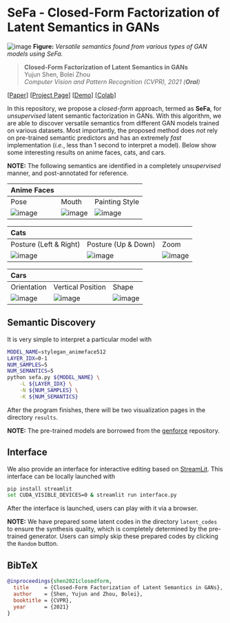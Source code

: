 # SeFa - Closed-Form Factorization of Latent Semantics in GANs

![image](./docs/assets/teaser.jpg)
**Figure:** *Versatile semantics found from various types of GAN models using SeFa.*

> **Closed-Form Factorization of Latent Semantics in GANs** <br>
> Yujun Shen, Bolei Zhou <br>
> *Computer Vision and Pattern Recognition (CVPR), 2021 (**Oral**)*

[[Paper](https://arxiv.org/pdf/2007.06600.pdf)]
[[Project Page](https://genforce.github.io/sefa/)]
[[Demo](https://www.youtube.com/watch?v=OFHW2WbXXIQ)]
[[Colab](https://colab.research.google.com/github/genforce/sefa/blob/master/docs/SeFa.ipynb)]

In this repository, we propose a *closed-form* approach, termed as **SeFa**, for *unsupervised* latent semantic factorization in GANs. With this algorithm, we are able to discover versatile semantics from different GAN models trained on various datasets. Most importantly, the proposed method does *not* rely on pre-trained semantic predictors and has an extremely *fast* implementation (*i.e.*, less than 1 second to interpret a model). Below show some interesting results on anime faces, cats, and cars.

**NOTE:** The following semantics are identified in a completely *unsupervised* manner, and post-annotated for reference.

| Anime Faces | | |
| :-- | :-- | :-- |
| Pose | Mouth | Painting Style
| ![image](./docs/assets/stylegan_animeface_pose.gif) | ![image](./docs/assets/stylegan_animeface_mouth.gif) | ![image](./docs/assets/stylegan_animeface_style.gif)

| Cats | | |
| :-- | :-- | :-- |
| Posture (Left & Right) | Posture (Up & Down) | Zoom
| ![image](./docs/assets/stylegan_cat_posture_horizontal.gif) | ![image](./docs/assets/stylegan_cat_posture_vertical.gif) | ![image](./docs/assets/stylegan_cat_zoom.gif)

| Cars | | |
| :-- | :-- | :-- |
| Orientation | Vertical Position | Shape
| ![image](./docs/assets/stylegan_car_orientation.gif) | ![image](./docs/assets/stylegan_car_vertical_position.gif) | ![image](./docs/assets/stylegan_car_shape.gif)

## Semantic Discovery

It is very simple to interpret a particular model with

```bash
MODEL_NAME=stylegan_animeface512
LAYER_IDX=0-1
NUM_SAMPLES=5
NUM_SEMANTICS=5
python sefa.py ${MODEL_NAME} \
    -L ${LAYER_IDX} \
    -N ${NUM_SAMPLES} \
    -K ${NUM_SEMANTICS}
```

After the program finishes, there will be two visualization pages in the directory `results`.

**NOTE:** The pre-trained models are borrowed from the [genforce](https://github.com/genforce/genforce) repository.

## Interface

We also provide an interface for interactive editing based on [StreamLit](https://www.streamlit.io/). This interface can be locally launched with

```bash
pip install streamlit
set CUDA_VISIBLE_DEVICES=0 & streamlit run interface.py
```

After the interface is launched, users can play with it via a browser.

**NOTE:** We have prepared some latent codes in the directory `latent_codes` to ensure the synthesis quality, which is completely determined by the pre-trained generator. Users can simply skip these prepared codes by clicking the `Random` button.

## BibTeX

```bibtex
@inproceedings{shen2021closedform,
  title     = {Closed-Form Factorization of Latent Semantics in GANs},
  author    = {Shen, Yujun and Zhou, Bolei},
  booktitle = {CVPR},
  year      = {2021}
}
```
